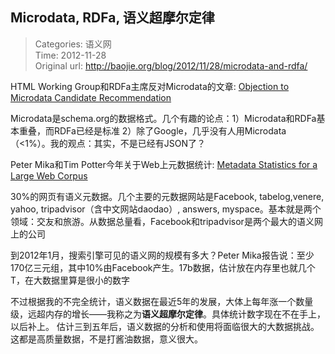 Microdata, RDFa, 语义超摩尔定律
---
    
> Categories: 语义网  
> Time: 2012-11-28  
> Original url: <http://baojie.org/blog/2012/11/28/microdata-and-rdfa/>
    
HTML Working Group和RDFa主席反对Microdata的文章: [Objection to Microdata Candidate Recommendation](http://manu.sporny.org/2012/microdata-cr/)

Microdata是schema.org的数据格式。几个有趣的论点：1）Microdata和RDFa基本重叠，而RDFa已经是标准 2）除了Google，几乎没有人用Microdata（<1%）。我的观点：其实，不是已经有JSON了？

Peter Mika和Tim Potter今年关于Web上元数据统计: [Metadata Statistics for a Large Web Corpus](http://events.linkeddata.org/ldow2012/papers/ldow2012-inv-paper-1.pdf)

30%的网页有语义元数据。几个主要的元数据网站是Facebook, tabelog,venere, yahoo, tripadvisor（含中文网站daodao）, answers, myspace。基本就是两个领域：交友和旅游。从数据总量看，Facebook和tripadvisor是两个最大的语义网上的公司

到2012年1月，搜索引擎可见的语义网的规模有多大？Peter Mika报告说：至少170亿三元组，其中10%由Facebook产生。17b数据，估计放在内存里也就几个T，在大数据里算是很小的数字

不过根据我的不完全统计，语义数据在最近5年的发展，大体上每年涨一个数量级，远超内存的增长——我称之为**语义超摩尔定律**。具体统计数字现在不在手上，以后补上。 估计三到五年后，语义数据的分析和使用将面临很大的大数据挑战。这都是高质量数据，不是打酱油数据，意义很大。     
    